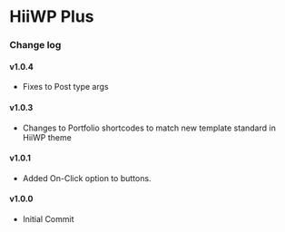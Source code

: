 # HiiWP Plus

### Change log
#### v1.0.4
- Fixes to Post type args

#### v1.0.3
- Changes to Portfolio shortcodes to match new template standard in HiiWP theme

#### v1.0.1
- Added On-Click option to buttons.

#### v1.0.0
- Initial Commit